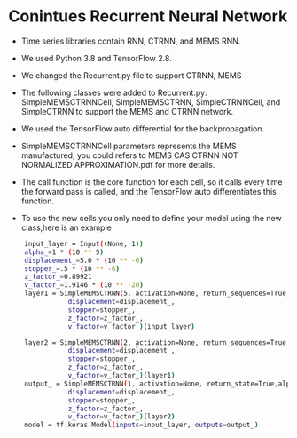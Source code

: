 # Conintues Recurrent Neural Network
- Time series libraries contain RNN, CTRNN, and MEMS RNN.
- We used Python 3.8 and TensorFlow 2.8.
- We changed the Recurrent.py file to support CTRNN, MEMS
- The following classes were added to Recurrent.py: SimpleMEMSCTRNNCell, SimpleMEMSCTRNN, SimpleCTRNNCell, and SimpleCTRNN     to support the MEMS and CTRNN network.
- We used the TensorFlow auto differential for the backpropagation. 
- SimpleMEMSCTRNNCell parameters represents the MEMS manufactured, you could refers to MEMS CAS CTRNN NOT NORMALIZED APPROXIMATION.pdf for more details.
- The call function is the core function for each cell, so it calls every time the forward pass is called, and the TensorFlow auto differentiates this function.

- To use the new cells you only need to define your model using the new class,here is an example
```sh
    input_layer = Input((None, 1))
    alpha_=1 * (10 ** 5)
    displacement_=5.0 * (10 ** -6)
    stopper_=.5 * (10 ** -6)
    z_factor_=0.89921
    v_factor_=1.9146 * (10 ** -20)
    layer1 = SimpleMEMSCTRNN(5, activation=None, return_sequences=True,alpha=alpha_,
               displacement=displacement_,
               stopper=stopper_,
               z_factor=z_factor_,
               v_factor=v_factor_)(input_layer)

    layer2 = SimpleMEMSCTRNN(2, activation=None, return_sequences=True,alpha=alpha_,
               displacement=displacement_,
               stopper=stopper_,
               z_factor=z_factor_,
               v_factor=v_factor_)(layer1)
    output_ = SimpleMEMSCTRNN(1, activation=None, return_state=True,alpha=alpha_,
               displacement=displacement_,
               stopper=stopper_,
               z_factor=z_factor_,
               v_factor=v_factor_)(layer2)
    model = tf.keras.Model(inputs=input_layer, outputs=output_)
  
```
